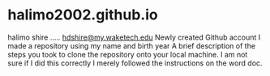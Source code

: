 # halimo2002.github.io
halimo shire ..... hdshire@my.waketech.edu
Newly created Github account
I made a repository using my name and birth year
A brief description of the steps you took to clone the repository onto your local machine. I am not sure if I did this correctly I merely followed the instructions on the word doc.
